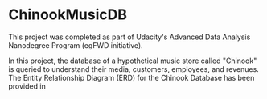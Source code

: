 # ChinookMusicDB
This project was completed as part of Udacity's Advanced Data Analysis Nanodegree Program (egFWD initiative).

In this project, the database of a hypothetical music store called "Chinook" is queried to understand their media, customers, employees, and revenues. The Entity Relationship Diagram (ERD) for the Chinook Database has been provided in 
